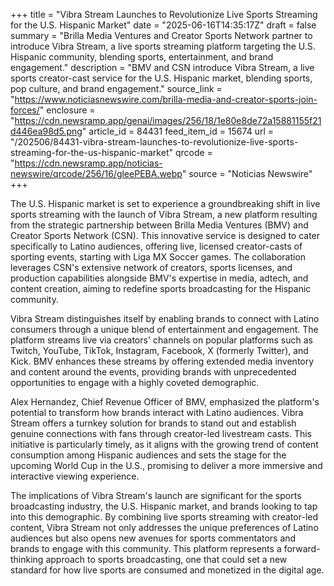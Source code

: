+++
title = "Vibra Stream Launches to Revolutionize Live Sports Streaming for the U.S. Hispanic Market"
date = "2025-06-16T14:35:17Z"
draft = false
summary = "Brilla Media Ventures and Creator Sports Network partner to introduce Vibra Stream, a live sports streaming platform targeting the U.S. Hispanic community, blending sports, entertainment, and brand engagement."
description = "BMV and CSN introduce Vibra Stream, a live sports creator-cast service for the U.S. Hispanic market, blending sports, pop culture, and brand engagement."
source_link = "https://www.noticiasnewswire.com/brilla-media-and-creator-sports-join-forces/"
enclosure = "https://cdn.newsramp.app/genai/images/256/18/1e80e8de72a15881155f21d446ea98d5.png"
article_id = 84431
feed_item_id = 15674
url = "/202506/84431-vibra-stream-launches-to-revolutionize-live-sports-streaming-for-the-us-hispanic-market"
qrcode = "https://cdn.newsramp.app/noticias-newswire/qrcode/256/16/gleePEBA.webp"
source = "Noticias Newswire"
+++

<p>The U.S. Hispanic market is set to experience a groundbreaking shift in live sports streaming with the launch of Vibra Stream, a new platform resulting from the strategic partnership between Brilla Media Ventures (BMV) and Creator Sports Network (CSN). This innovative service is designed to cater specifically to Latino audiences, offering live, licensed creator-casts of sporting events, starting with Liga MX Soccer games. The collaboration leverages CSN's extensive network of creators, sports licenses, and production capabilities alongside BMV's expertise in media, adtech, and content creation, aiming to redefine sports broadcasting for the Hispanic community.</p><p>Vibra Stream distinguishes itself by enabling brands to connect with Latino consumers through a unique blend of entertainment and engagement. The platform streams live via creators' channels on popular platforms such as Twitch, YouTube, TikTok, Instagram, Facebook, X (formerly Twitter), and Kick. BMV enhances these streams by offering extended media inventory and content around the events, providing brands with unprecedented opportunities to engage with a highly coveted demographic.</p><p>Alex Hernandez, Chief Revenue Officer of BMV, emphasized the platform's potential to transform how brands interact with Latino audiences. Vibra Stream offers a turnkey solution for brands to stand out and establish genuine connections with fans through creator-led livestream casts. This initiative is particularly timely, as it aligns with the growing trend of content consumption among Hispanic audiences and sets the stage for the upcoming World Cup in the U.S., promising to deliver a more immersive and interactive viewing experience.</p><p>The implications of Vibra Stream's launch are significant for the sports broadcasting industry, the U.S. Hispanic market, and brands looking to tap into this demographic. By combining live sports streaming with creator-led content, Vibra Stream not only addresses the unique preferences of Latino audiences but also opens new avenues for sports commentators and brands to engage with this community. This platform represents a forward-thinking approach to sports broadcasting, one that could set a new standard for how live sports are consumed and monetized in the digital age.</p>